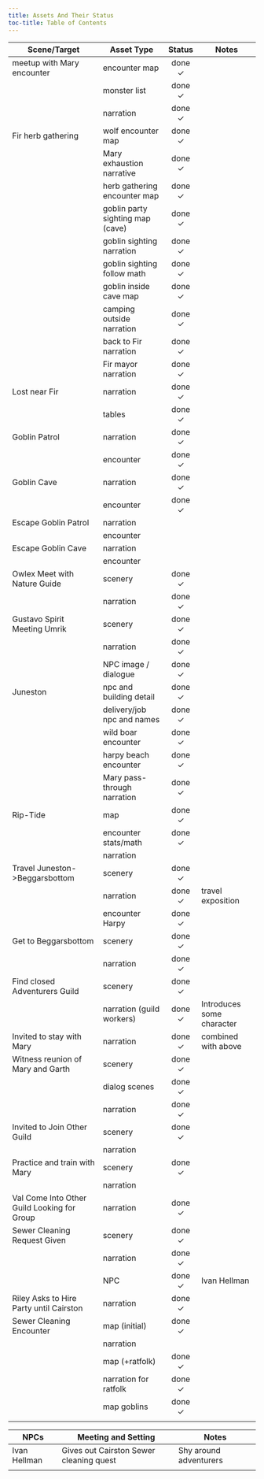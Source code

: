```yaml
---
title: Assets And Their Status
toc-title: Table of Contents
---
```


| Scene/Target                                | Asset Type                       | Status | Notes                     |
|---------------------------------------------|----------------------------------|:------:|---------------------------|
| meetup with Mary encounter                  | encounter map                    | done ✓ |                           |
|                                             | monster list                     | done ✓ |                           |
|                                             | narration                        | done ✓ |                           |
| Fir herb gathering                          | wolf encounter map               | done ✓ |                           |
|                                             | Mary exhaustion narrative        | done ✓ |                           |
|                                             | herb gathering encounter map     | done ✓ |                           |
|                                             | goblin party sighting map (cave) | done ✓ |                           |
|                                             | goblin sighting narration        | done ✓ |                           |
|                                             | goblin sighting follow math      | done ✓ |                           |
|                                             | goblin inside cave map           | done ✓ |                           |
|                                             | camping outside narration        | done ✓ |                           |
|                                             | back to Fir narration            | done ✓ |                           |
|                                             | Fir mayor narration              | done ✓ |                           |
| Lost near Fir                               | narration                        | done ✓ |                           |
|                                             | tables                           | done ✓ |                           |
| Goblin Patrol                               | narration                        | done ✓ |                           |
|                                             | encounter                        | done ✓ |                           |
| Goblin Cave                                 | narration                        | done ✓ |                           |
|                                             | encounter                        | done ✓ |                           |
| Escape Goblin Patrol                        | narration                        |        |                           |
|                                             | encounter                        |        |                           |
| Escape Goblin Cave                          | narration                        |        |                           |
|                                             | encounter                        |        |                           |
| Owlex Meet with Nature Guide                | scenery                          | done ✓ |                           |
|                                             | narration                        | done ✓ |                           |
| Gustavo Spirit Meeting Umrik                | scenery                          | done ✓ |                           |
|                                             | narration                        | done ✓ |                           |
|                                             | NPC image / dialogue             | done ✓ |                           |
| Juneston                                    | npc and building detail          | done ✓ |                           |
|                                             | delivery/job npc and names       | done ✓ |                           |
|                                             | wild boar encounter              | done ✓ |                           |
|                                             | harpy beach encounter            | done ✓ |                           |
|                                             | Mary pass-through narration      | done ✓ |                           |
| Rip-Tide                                    | map                              | done ✓ |                           |
|                                             | encounter stats/math             | done ✓ |                           |
|                                             | narration                        |        |                           |
| Travel Juneston->Beggarsbottom              | scenery                          | done ✓ |                           |
|                                             | narration                        | done ✓ | travel exposition         |
|                                             | encounter Harpy                  | done ✓ |                           |
| Get to Beggarsbottom                        | scenery                          | done ✓ |                           |
|                                             | narration                        | done ✓ |                           |
| Find closed Adventurers Guild               | scenery                          | done ✓ |                           |
|                                             | narration (guild workers)        | done ✓ | Introduces some character |
| Invited to stay with Mary                   | narration                        | done ✓ | combined with above       |
| Witness reunion of Mary and Garth           | scenery                          | done ✓ |                           |
|                                             | dialog scenes                    | done ✓ |                           |
|                                             | narration                        | done ✓ |                           |
| Invited to Join Other Guild                 | scenery                          | done ✓ |                           |
|                                             | narration                        |        |                           |
| Practice and train with Mary                | scenery                          | done ✓ |                           |
|                                             | narration                        |        |                           |
| Val Come Into Other Guild Looking for Group | narration                        | done ✓ |                           |
| Sewer Cleaning Request Given                | scenery                          | done ✓ |                           |
|                                             | narration                        | done ✓ |                           |
|                                             | NPC                              | done ✓ | Ivan Hellman              |
| Riley Asks to Hire Party until Cairston     | narration                        | done ✓ |                           |
| Sewer Cleaning Encounter                    | map (initial)                    | done ✓ |                           |
|                                             | narration                        |        |                           |
|                                             | map (+ratfolk)                   | done ✓ |                           |
|                                             | narration for ratfolk            | done ✓ |                           |
|                                             | map goblins                      | done ✓ |                           |
|                                             |                                  |        |                           |

	



| NPCs         | Meeting and Setting                     | Notes                  |
|--------------|-----------------------------------------|------------------------|
| Ivan Hellman | Gives out Cairston Sewer cleaning quest | Shy around adventurers |
|              |                                         |                        |
